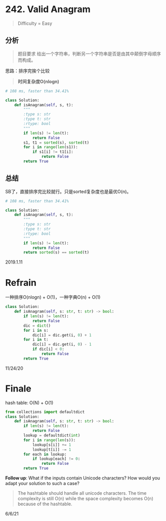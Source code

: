 # 242. Valid Anagram
> Difficulty = Easy

## 分析

> 题目要求
> 给出一个字符串，判断另一个字符串是否是由其中颠倒字母顺序而构成。

思路：排序完挨个比较

> **时间复杂度O(nlogn)**

```python
# 108 ms, faster than 34.41% 

class Solution:
	def isAnagram(self, s, t):
		"""
		:type s: str
		:type t: str
		:rtype: bool
		"""
		if len(s) != len(t):
			return False
		s1, t1 = sorted(s), sorted(t)
		for i in range(len(s1)):
			if s1[i] != t1[i]:
				return False
		return True

```

## 总结

SB了，直接排序完比较就行。只是sorted复杂度也是最优O(n)。

```python
# 108 ms, faster than 34.41% 

class Solution:
	def isAnagram(self, s, t):
		"""
		:type s: str
		:type t: str
		:rtype: bool
		"""
		if len(s) != len(t):
			return False
		return sorted(s) == sorted(t)

```


2019.1.11


# Refrain

一种排序O(nlogn) + O(1)，一种字典O(n) + O(1)

```python
class Solution:
    def isAnagram(self, s: str, t: str) -> bool:
        if len(s) != len(t):
            return False
        dic = dict()
        for i in s:
            dic[i] = dic.get(i, 0) + 1
        for i in t:
            dic[i] = dic.get(i, 0) - 1
            if dic[i] < 0:
                return False
        return True
```

11/24/20

# Finale

hash table: O(N) + O(1)

```python
from collections import defaultdict
class Solution:
    def isAnagram(self, s: str, t: str) -> bool:
        if len(s) != len(t):
            return False
        lookup = defaultdict(int)
        for i in range(len(s)):
            lookup[s[i]] += 1
            lookup[t[i]] -= 1
        for each in lookup:
            if lookup[each] != 0:
                return False
        return True
```

**Follow up**: What if the inputs contain Unicode characters? How would you adapt your solution to such a case?

> The hashtable should handle all unicode characters. The time complexity is still O(n) while the space complexity becomes O(n) because of the hashtable.

6/6/21